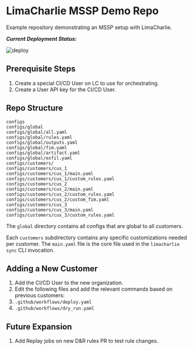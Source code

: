 # LimaCharlie MSSP Demo Repo
Example repository demonstrating an MSSP setup with LimaCharlie.

***Current Deployment Status:***

![deploy](https://github.com/refractionPOINT/mssp-demo/workflows/deploy/badge.svg)

## Prerequisite Steps
1. Create a special CI/CD User on LC to use for orchestrating.
1. Create a User API key for the CI/CD User.

## Repo Structure
```
configs
configs/global
configs/global/all.yaml
configs/global/rules.yaml
configs/global/outputs.yaml
configs/global/fim.yaml
configs/global/artifact.yaml
configs/global/exfil.yaml
configs/customers/
configs/customers/cus_1
configs/customers/cus_1/main.yaml
configs/customers/cus_1/custom_rules.yaml
configs/customers/cus_2
configs/customers/cus_2/main.yaml
configs/customers/cus_2/custom_rules.yaml
configs/customers/cus_2/custom_fim.yaml
configs/customers/cus_3
configs/customers/cus_3/main.yaml
configs/customers/cus_3/custom_rules.yaml
```

The `global` directory contains all configs that are global to all customers.

Each `customers` subdirectory contains any specific customizations needed per customer. The `main.yaml` file is the core file used in the `limacharlie sync` CLI invocation.

## Adding a New Customer
1. Add the CI/CD User to the new organization.
1. Edit the following files and add the relevant commands based on previous customers:
  1. `.github/workflows/deploy.yaml`
  1. `.github/workflows/dry_run.yaml`

## Future Expansion
1. Add Replay jobs on new D&R rules PR to test rule changes.